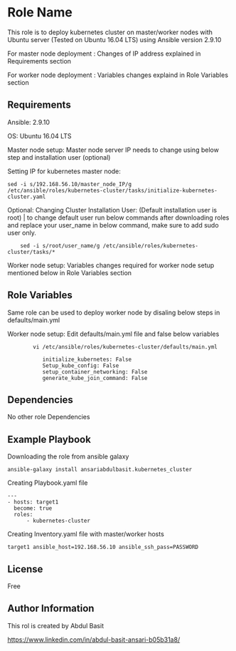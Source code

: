 Role Name
=========

This role is to deploy kubernetes cluster on master/worker nodes with Ubuntu server (Tested on Ubuntu 16.04 LTS) using Ansible version 2.9.10

For master node deployment : Changes of IP address explained in Requirements section

For worker node deployment : Variables changes explaind in Role Variables section

Requirements
------------
Ansible:  2.9.10

OS: Ubuntu 16.04 LTS


Master node setup: Master node server IP needs to change using below step and installation user (optional)



Setting IP for kubernetes master node:
   
	sed -i s/192.168.56.10/master_node_IP/g  /etc/ansible/roles/kubernetes-cluster/tasks/initialize-kubernetes-cluster.yaml

Optional: Changing Cluster Installation User: (Default installation user is root) | to change default user run below commands after downloading roles and replace your user_name in below command, make sure to add sudo user only.

        sed -i s/root/user_name/g /etc/ansible/roles/kubernetes-cluster/tasks/*


Worker node setup: Variables changes required for worker node setup mentioned below in Role Variables section


Role Variables
--------------

Same role can be used to deploy worker node by disaling below steps in defaults/main.yml

Worker node setup: Edit defaults/main.yml file and false below variables

			vi /etc/ansible/roles/kubernetes-cluster/defaults/main.yml

			   initialize_kubernetes: False
			   Setup_kube_config: False
			   setup_container_networking: False
			   generate_kube_join_command: False


Dependencies
------------

No other role Dependencies

Example Playbook
----------------

Downloading the role from ansible galaxy

	ansible-galaxy install ansariabdulbasit.kubernetes_cluster

Creating Playbook.yaml file

	---
	- hosts: target1
	  become: true
	  roles:
	      - kubernetes-cluster

Creating Inventory.yaml file with master/worker hosts

	target1 ansible_host=192.168.56.10 ansible_ssh_pass=PASSWORD

License
-------

Free


Author Information
------------------

This rol is created by Abdul Basit

https://www.linkedin.com/in/abdul-basit-ansari-b05b31a8/
